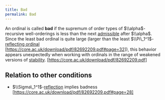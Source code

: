 ```yaml
---
title: Bad
permalink: Bad
---
```


An ordinal is called **bad** if the supremum of order types of $\\alpha$-recursive well-orderings is less than the next [admissible](Admissible "Admissible") after $\\alpha$. Since the least bad ordinal is quite large (larger than the least $\\Pi\_1^1$-[reflecting ordinal](Reflecting_ordinal "Reflecting ordinal") [https://core.ac.uk/download/pdf/82692209.pdf#page=32]), this behavior appears unexpectedly when working with ordinals in the range of weakened versions of [stability](Stable "Stable"). [https://core.ac.uk/download/pdf/82692209.pdf]
## Relation to other conditions
-   $\\Sigma\_1^1$-[reflection](Reflecting_ordinal "Reflecting ordinal") implies badness [https://core.ac.uk/download/pdf/82692209.pdf#page=28]